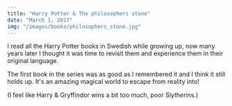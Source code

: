 ```yaml
---
title: "Harry Potter & The philosophers stone"
date: "March 1, 2017"
img: "/images/books/philosophers_stone.jpg"
---
```


I read all the Harry Potter books in Swedish while growing up, now many years later I thought it was time to revisit them and experience them in their original language.

The first book in the series was as good as I remembered it and I think it still holds up. It's an amazing magical world to escape from reality into!

(I feel like Harry & Gryffindor wins a bit too much, poor Slytherins.)